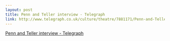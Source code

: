 ```yaml
--- 
layout: post
title: Penn and Teller interview - Telegraph
link: http://www.telegraph.co.uk/culture/theatre/7881171/Penn-and-Teller-interview.html
---
```

<a href=
"http://www.telegraph.co.uk/culture/theatre/7881171/Penn-and-Teller-interview.html">
Penn and Teller interview - Telegraph</a>
